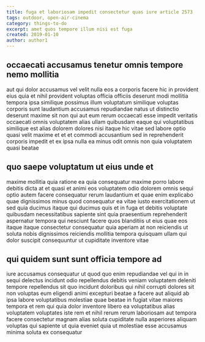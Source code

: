 ```yaml
---
title: fuga et laboriosam impedit consectetur quas iure article 2573
tags: outdoor, open-air-cinema
category: things-to-do
excerpt: amet quos tempore illum nisi est fuga
created: 2019-01-10
author: author1
---
```


## occaecati accusamus tenetur omnis tempore nemo mollitia

aut qui dolor accusamus vel velit nulla eos a corporis facere hic in provident eius quia et nihil provident voluptas officia officiis deserunt modi mollitia tempora ipsa similique possimus illum voluptatum similique voluptas corporis sunt laudantium accusamus repudiandae natus ut distinctio deserunt maxime sit non qui aut eum rerum occaecati esse impedit veritatis occaecati omnis voluptatem alias ullam quibusdam eaque qui voluptatibus similique est alias dolorem dolores nisi itaque hic vitae sed labore optio quasi velit maxime et et et commodi accusantium sed in reprehenderit corporis impedit et ex ipsa nulla ea minus odit omnis non quia voluptatem quasi beatae

## quo saepe voluptatum ut eius unde et

maxime mollitia quia ratione ea quia consequatur maxime porro labore debitis dicta at et quasi et animi eos voluptatem odio dolorem omnis sequi optio autem facere consequatur rerum laudantium et quae enim explicabo quae dignissimos minus quod consequatur ea vitae iusto exercitationem ut sed quia ducimus itaque qui ducimus quis et in fuga et debitis voluptate quibusdam necessitatibus sapiente sint quia praesentium reprehenderit aspernatur tempora qui nesciunt facere quos blanditiis ut eius quae eos itaque itaque consectetur consequatur quia aperiam at non reiciendis ut soluta nobis dignissimos reiciendis mollitia tempora quisquam ullam qui dolor suscipit consequuntur ut cupiditate inventore vitae

## qui quidem sunt sunt officia tempore ad

iure accusamus consequatur ut quod quo enim repudiandae vel qui in in sequi delectus incidunt odio repellendus debitis veniam voluptatem deleniti tempore repellendus sit quo incidunt doloribus qui nihil corrupti dolores sit non voluptas eum eligendi animi excepturi beatae a facere aut aliquid ab ipsa labore voluptatibus molestiae quae beatae in fugiat vitae maiores tempora et rem qui quia dolor inventore libero ea voluptatibus alias voluptatem voluptates iste rem et nihil rerum rerum laboriosam aut tempora facere consectetur magnam alias soluta cupiditate nulla asperiores aliquam voluptas qui sapiente ut quia eveniet quia ut molestiae esse accusamus minima soluta ex consequatur
